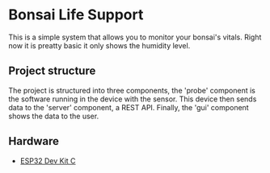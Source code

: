 # Bonsai Life Support

This is a simple system that allows you to monitor your bonsai's vitals. Right
now it is preatty basic it only shows the humidity level.

## Project structure

The project is structured into three components, the 'probe' component is the
software running in the device with the sensor. This device then sends data to
the 'server' component, a REST API. Finally, the 'gui' component shows the
data to the user.

## Hardware

- [ESP32 Dev Kit C](https://www.amazon.es/AZDelivery-NodeMCU-ESP-WROOM-32-Tablero-Desarrollo/dp/B071P98VTG/ref=mp_s_a_1_1_sspa?crid=2L9AKGQQV2GX0&keywords=esp32&qid=1660501854&refinements=p_76%3A831314031&rnid=831276031&rps=1&sprefix=esp32%2Caps%2C120&sr=8-1-spons&psc=1&spLa=ZW5jcnlwdGVkUXVhbGlmaWVyPUEyRjhLVVpBVFRSRUg5JmVuY3J5cHRlZElkPUEwMTQyOTc5M0M3QVk2REhMNzFWOSZlbmNyeXB0ZWRBZElkPUEwNTEwNTEwVTMzS0FRQlRaNjZYJndpZGdldE5hbWU9c3BfcGhvbmVfc2VhcmNoX2F0ZiZhY3Rpb249Y2xpY2tSZWRpcmVjdCZkb05vdExvZ0NsaWNrPXRydWU=)
